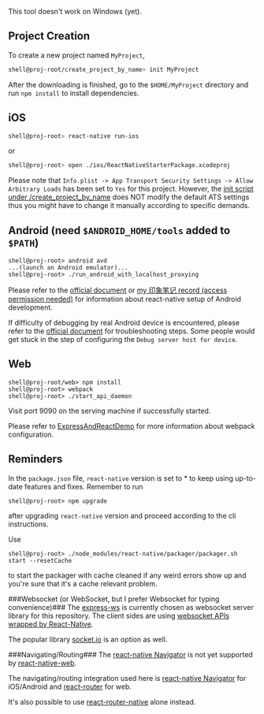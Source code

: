 This tool doesn't work on Windows (yet).

Project Creation
--

To create a new project named `MyProject`,
```bash
shell@proj-root/create_project_by_name> init MyProject
```

After the downloading is finished, go to the `$HOME/MyProject` directory and run `npm install` to install dependencies.

iOS
--
```bash
shell@proj-root> react-native run-ios
```
or
```bash
shell@proj-root> open ./ios/ReactNativeStarterPackage.xcodeproj
```
Please note that `Info.plist -> App Transport Security Settings -> Allow Arbitrary Loads` has been set to `Yes` for this project. However, the [init script under <proj-root>/create_project_by_name](https://github.com/genxium/ReactNativeStarterPackage/blob/master/create_project_by_name/init) does NOT modify the default ATS settings thus you might have to change it manually according to specific demands.


Android (need `$ANDROID_HOME/tools` added to `$PATH`)
--
```
shell@proj-root> android avd
...(launch an Android emulator)...
shell@proj-root> ./run_android_with_localhost_proxying
```

Please refer to the [official document](https://facebook.github.io/react-native/docs/getting-started.html#content) or [my 印象笔记 record (access permission needed)](https://app.yinxiang.com/shard/s61/nl/13267014/54814fe0-c4e2-4e1a-b8e0-d0e963fbcf12?title=Installing%20React-Native%20on%20Ubuntu14.04%20for%20Android%20Dev%20in%20China) for information about react-native setup of Android development.

If difficulty of debugging by real Android device is encountered, please refer to the [official document](https://facebook.github.io/react-native/docs/running-on-device-android.html) for troubleshooting steps. Some people would get stuck in the step of configuring the `Debug server host for device`.

Web
--
```
shell@proj-root/web> npm install
shell@proj-root> webpack
shell@proj-root> ./start_api_daemon
```
Visit port 9090 on the serving machine if successfully started.

Please refer to [ExpressAndReactDemo](https://github.com/genxium/ExpressAndReactDemo) for more information about webpack configuration.

Reminders
--
In the `package.json` file, `react-native` version is set to * to keep using up-to-date features and fixes. Remember to run
```
shell@proj-root> npm upgrade
```
after upgrading `react-native` version and proceed according to the cli instructions.

Use
```
shell@proj-root> ./node_modules/react-native/packager/packager.sh start --resetCache
```
to start the packager with cache cleaned if any weird errors show up and you're sure that it's a cache relevant problem.

###Websocket (or WebSocket, but I prefer Websocket for typing convenience)###
The [express-ws](https://github.com/HenningM/express-ws) is currently chosen as websocket server library for this repository. The client sides are using [websocket APIs wrapped by React-Native](https://facebook.github.io/react-native/docs/network.html).

The popular library [socket.io](http://socket.io/) is an option as well.   

###Navigating/Routing###
The [react-native Navigator](https://facebook.github.io/react-native/docs/navigator.html) is not yet supported by [react-native-web](https://github.com/necolas/react-native-web/issues/29).

The navigating/routing integration used here is [react-native Navigator](https://facebook.github.io/react-native/docs/navigator.html) for iOS/Android and [react-router](https://github.com/reactjs/react-router/) for web.

It's also possible to use [react-router-native](https://github.com/jmurzy/react-router-native) alone instead.

